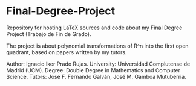 # Final-Degree-Project
Repository for hosting LaTeX sources and code about my Final Degree Project (Trabajo de Fin de Grado). 

The project is about polynomial transformations of R^n into the first open quadrant, based on papers written by my tutors.

Author: Ignacio Iker Prado Rujas.
University: Universidad Complutense de Madrid (UCM).
Degree: Double Degree in Mathematics and Computer Science.
Tutors: José F. Fernando Galván, José M. Gamboa Mutuberria.

